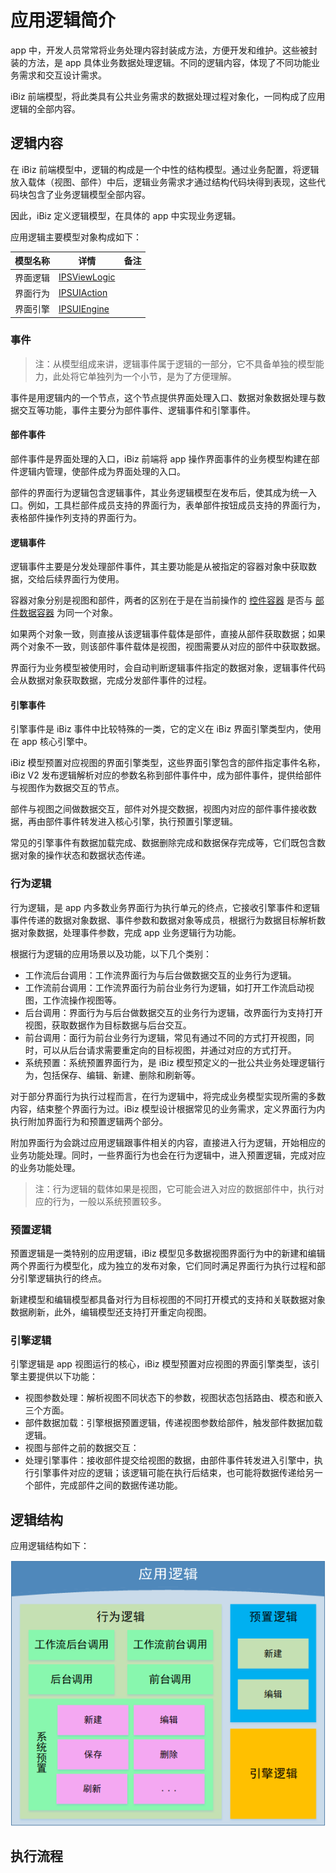 # 应用逻辑简介

app 中，开发人员常常将业务处理内容封装成方法，方便开发和维护。这些被封装的方法，是 app 具体业务数据处理逻辑。不同的逻辑内容，体现了不同功能业务需求和交互设计需求。

iBiz 前端模型，将此类具有公共业务需求的数据处理过程对象化，一同构成了应用逻辑的全部内容。

## 逻辑内容

在 iBiz 前端模型中，逻辑的构成是一个中性的结构模型。通过业务配置，将逻辑放入载体（视图、部件）中后，逻辑业务需求才通过结构代码块得到表现，这些代码块包含了业务逻辑模型全部内容。

因此，iBiz 定义逻辑模型，在具体的 app 中实现业务逻辑。

应用逻辑主要模型对象构成如下：

| 模型名称 | 详情                                                         | 备注 |
| -------- | ------------------------------------------------------------ | ---- |
| 界面逻辑 | [ IPSViewLogic](https://modelapi.ibizlab.cn/#/net/ibizsys/model/view/IPSViewLogic) |      |
| 界面行为 | [ IPSUIAction](https://modelapi.ibizlab.cn/#/net/ibizsys/model/view/IPSUIAction) |      |
| 界面引擎 | [IPSUIEngine](https://modelapi.ibizlab.cn/#/net/ibizsys/model/res/IPSUIEngine) |      |

### 事件

> 注：从模型组成来讲，逻辑事件属于逻辑的一部分，它不具备单独的模型能力，此处将它单独列为一个小节，是为了方便理解。

事件是用逻辑内的一个节点，这个节点提供界面处理入口、数据对象数据处理与数据交互等功能，事件主要分为部件事件、逻辑事件和引擎事件。

#### 部件事件

部件事件是界面处理的入口，iBiz 前端将 app 操作界面事件的业务模型构建在部件逻辑内管理，使部件成为界面处理的入口。

部件的界面行为逻辑包含逻辑事件，其业务逻辑模型在发布后，使其成为统一入口。例如，工具栏部件成员支持的界面行为，表单部件按钮成员支持的界面行为，表格部件操作列支持的界面行为。

#### 逻辑事件

逻辑事件主要是分发处理部件事件，其主要功能是从被指定的容器对象中获取数据，交给后续界面行为使用。

容器对象分别是视图和部件，两者的区别在于是在当前操作的 [控件容器]( https://modelapi.ibizlab.cn/#/net/ibizsys/model/control/IPSControlContainer ) 是否与 [部件数据容器]( https://modelapi.ibizlab.cn/#/net/ibizsys/model/control/IPSControlXDataContainer )  为同一个对象。

如果两个对象一致，则直接从该逻辑事件载体是部件，直接从部件获取数据；如果两个对象不一致，则该部件事件载体是视图，视图需要从对应的部件中获取数据。

界面行为业务模型被使用时，会自动判断逻辑事件指定的数据对象，逻辑事件代码会从数据对象获取数据，完成分发部件事件的过程。

#### 引擎事件

引擎事件是 iBiz 事件中比较特殊的一类，它的定义在 iBiz 界面引擎类型内，使用在 app 核心引擎中。

iBiz 模型预置对应视图的界面引擎类型，这些界面引擎包含的部件指定事件名称，iBiz V2 发布逻辑解析对应的参数名称到部件事件中，成为部件事件，提供给部件与视图作为数据交互的节点。

部件与视图之间做数据交互，部件对外提交数据，视图内对应的部件事件接收数据，再由部件事件转发进入核心引擎，执行预置引擎逻辑。

常见的引擎事件有数据加载完成、数据删除完成和数据保存完成等，它们既包含数据对象的操作状态和数据状态传递。

### 行为逻辑

行为逻辑，是 app 内多数业务界面行为执行单元的终点，它接收引擎事件和逻辑事件传递的数据对象数据、事件参数和数据对象等成员，根据行为数据目标解析数据对象数据，处理事件参数，完成 app 业务逻辑行为功能。

根据行为逻辑的应用场景以及功能，以下几个类别：

- 工作流后台调用：工作流界面行为与后台做数据交互的业务行为逻辑。
- 工作流前台调用：工作流界面行为前台业务行为逻辑，如打开工作流启动视图，工作流操作视图等。
- 后台调用：界面行为与后台做数据交互的业务行为逻辑，改界面行为支持打开视图，获取数据作为目标数据与后台交互。
- 前台调用：面行为前台业务行为逻辑，常见有通过不同的方式打开视图，同时，可以从后台请求需要重定向的目标视图，并通过对应的方式打开。
- 系统预置：系统预置界面行为，是 iBiz 模型预定义的一批公共业务处理逻辑行为，包括保存、编辑、新建、删除和刷新等。

对于部分界面行为执行过程而言，在行为逻辑中，将完成业务模型实现所需的多数内容，结束整个界面行为过。iBiz 模型设计根据常见的业务需求，定义界面行为内执行附加界面行为和预置逻辑两个部分。

附加界面行为会跳过应用逻辑跟事件相关的内容，直接进入行为逻辑，开始相应的业务功能处理。同时，一些界面行为也会在行为逻辑中，进入预置逻辑，完成对应的业务功能处理。

> 注：行为逻辑的载体如果是视图，它可能会进入对应的数据部件中，执行对应的行为，一般以系统预置较多。

### 预置逻辑

预置逻辑是一类特别的应用逻辑，iBiz 模型见多数据视图界面行为中的新建和编辑两个界面行为模型化，成为独立的发布对象，它们同时满足界面行为执行过程和部分引擎逻辑执行的终点。

新建模型和编辑模型都具备对行为目标视图的不同打开模式的支持和关联数据对象数据刷新，此外，编辑模型还支持打开重定向视图。

### 引擎逻辑

引擎逻辑是 app 视图运行的核心，iBiz 模型预置对应视图的界面引擎类型，该引擎主要提供以下功能：

- 视图参数处理：解析视图不同状态下的参数，视图状态包括路由、模态和嵌入三个方面。
- 部件数据加载：引擎根据预置逻辑，传递视图参数给部件，触发部件数据加载逻辑。
- 视图与部件之前的数据交互：
- 处理引擎事件：接收部件提交给视图的数据，由部件事件转发进入引擎中，执行引擎事件对应的逻辑；该逻辑可能在执行后结束，也可能将数据传递给另一个部件，完成部件之间的数据传递功能。

## 逻辑结构

应用逻辑结构如下：

![应用逻辑结构](imgs/app-logic-structure.png)

## 执行流程


